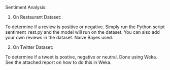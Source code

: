 Sentiment Analysis:

1) On Restaurant Dataset:
  
  To determine if a review is positive or negative.
  Simply run the Python script sentiment_rest.py and the model will run on the dataset. 
  You can also add your own reviews in the dataset.
  Naive Bayes used.

2) On Twitter Dataset:
  
  To determine if a tweet is postive, negative or neutral.
  Done using Weka. 
  See the attached report on how to do this in Weka.
  
